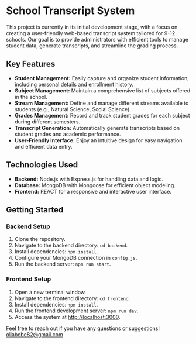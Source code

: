 # School Transcript System

This project is currently in its initial development stage, with a focus on creating a user-friendly web-based transcript system tailored for 9-12 schools. Our goal is to provide administrators with efficient tools to manage student data, generate transcripts, and streamline the grading process.

## Key Features

- **Student Management:** Easily capture and organize student information, including personal details and enrollment history.
- **Subject Management:** Maintain a comprehensive list of subjects offered in the school.
- **Stream Management:** Define and manage different streams available to students (e.g., Natural Science, Social Science).
- **Grades Management:** Record and track student grades for each subject during different semesters.
- **Transcript Generation:** Automatically generate transcripts based on student grades and academic performance.
- **User-Friendly Interface:** Enjoy an intuitive design for easy navigation and efficient data entry.

## Technologies Used

- **Backend:** Node.js with Express.js for handling data and logic.
- **Database:** MongoDB with Mongoose for efficient object modeling.
- **Frontend:** REACT for a responsive and interactive user interface.

## Getting Started

### Backend Setup

1. Clone the repository.
2. Navigate to the backend directory: `cd backend`.
3. Install dependencies: `npm install`.
4. Configure your MongoDB connection in `config.js`.
5. Run the backend server: `npm run start`.

### Frontend Setup

1. Open a new terminal window.
2. Navigate to the frontend directory: `cd frontend`.
3. Install dependencies: `npm install`.
4. Run the frontend development server: `npm run dev`.
5. Access the system at [http://localhost:3000](http://localhost:3000).

Feel free to reach out if you have any questions or suggestions! [oliabebe82@gmail.com](mailto:oliabebe82@gmail.com)
